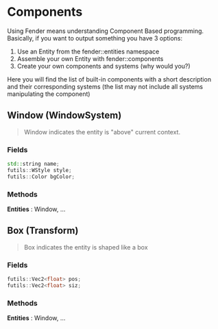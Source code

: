 # Components

Using Fender means understanding Component Based programming.
Basically, if you want to output something you have 3 options:
1. Use an Entity from the fender::entities namespace
2. Assemble your own Entity with fender::components
3. Create your own components and systems (why would you?)

Here you will find the list of built-in components with a short description and their corresponding systems (the list may not include all systems manipulating the component)

## Window (WindowSystem)
> Window indicates the entity is "above" current context.
### Fields
```c++
std::string name;
futils::WStyle style;
futils::Color bgColor;
```
### Methods
**Entities** : Window, ...

## Box (Transform)
> Box indicates the entity is shaped like a box
### Fields
```c++
futils::Vec2<float> pos;
futils::Vec2<float> siz;
```
### Methods
**Entities** : Window, ...